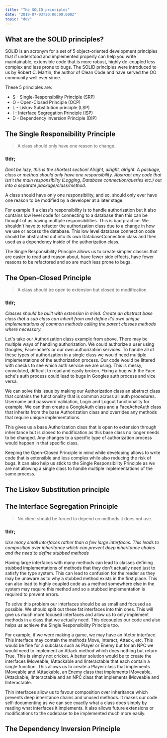 ```yaml
---
title: "The SOLID principles"
date: "2019-07-03T20:00:00.000Z"
topic: "dev"
---
```


## What are the SOLID principles?

SOLID is an acronym for a set of 5 object-oriented development principles that if understood and implemented properly can help you write maintainable, extensible code that is more robust, highly de-coupled less complex and less prone to bugs. The SOLID principles were introduced to us by Robert C. Martin, the author of Clean Code and have served the OO community well ever since.

These 5 principles are:

- S - Single-Responsibility Principle (SRP)
- O - Open-Closed Principle (OCP)
- L - Liskov Substitution principle (LSP)
- I - Interface Segregation Principle (ISP)
- D - Dependency Inversion Principle (DIP)

## The Single Responsibility Principle

> A class should only have one reason to change.

### tldr; 

*Dont be lazy, this is the shortest section! Alright, alright, alright. A package, class or method should only have one responsibility. Abstract any code that isn't the main responsiblity (Logging, Database connection/queries etc.) out into a separate package/class/method.*

A class should have only one responsibility, and so, should only ever have one reason to be modified by a developer at a later stage.

For example if a class's responsibility is to handle authorization but it also contains low level code for connecting to a database then this can be thought of as having multiple responsibilities. This is bad practice. We shouldn't have to refactor the authorization class due to a change in how we use or access the database. This low level database connection code should be abstracted out into its own DatabaseConnection class and then used as a dependency inside of the authorization class.

The Single Responsibility Principle allows us to create simpler classes that are easier to read and reason about, have fewer side effects, have fewer reasons to be refactored and so are much less prone to bugs.

## The Open-Closed Principle

> A class should be open to extension but closed to modification.

### tldr;

*Classes should be built with extension in mind. Create an abstract base class that a sub class can inherit from and define it's own unique implementations of common methods calling the parent classes methods where necessary.*

Let's take our Authorization class example from above. There may be multiple ways of handling authorization. We could authorize a user using Googles, Face-ache's or our own authorization services. To handle all of these types of authorization in a single class we would need multiple implementations of the authorization process. Our code would be littered with checks to see which auth service we are using. This is messy, convoluted, difficult to read and easily broken. Fixing a bug with the Face-ache's auth process could lead to bugs in Googles auth process and vice versa.

We can solve this issue by making our Authorization class an abstract class that contains the functionality that is common across all auth procedures. Username and password validation, Login and Logout functionality for example. We can then create a GoogleAuth class and a FaceAcheAuth class that inherits from the base Authorization class and overrides any methods that require unique implementations.

This gives us a base Authorization class that is open to extension through inheritance but is closed to modification as this base class no longer needs to be changed. Any changes to a specific type of authorization process would happen in that specific class.

Keeping the Open-Closed Principle in mind while developing allows to write code that is extensible and less complex while also reducing the risk of bugs. It can also help us stick to the Single Responsibility Principle as we are not allowing a single class to handle multiple implementations of the same process.

## The Liskov Substitution principle

## The Interface Segregation Principle

> No client should be forced to depend on methods it does not use.

### tldr;

*Use many small interfaces rather than a few large interfaces. This leads to composition over inheritance which can prevent deep inheritance chains and the need to define stubbed methods*

Having large interfaces with many methods can lead to classes defining stubbed implementations of methods that they don't actually need just to satisfy the type system. This can lead to confusion for the reader as they may be unaware as to why a stubbed method exists in the first place. This can also lead to highly coupled code as a method somewhere else in the system may require this method and so a stubbed implementation is required to prevent errors.

To solve this problem our interfaces should be as small and focused as possible. We should split out these fat interfaces into thin ones. This will give us much more focused interfaces and allow us to only implement methods in a class that we actually need. This decouples our code and also helps us achieve the Single Responsibility Principle too.

For example, if we were making a game, we may have an IActor interface. This interface may contain the methods Move, Interact, Attack, etc. This would be fine for a subclass such as Player or Enemy but for an NPC we would need to implement an Attack method which does nothing but return True. This is simply not cricket. A better solution would be to create the interfaces IMoveable, IAttackable and IInteractable that each contain a single function. This allows us to create a Player class that implements IMoveable and IAttackable, an Enemy class that implements IMoveable, IAttackable, IInteractable and an NPC class that implements IMoveable and IInteractable.

Thin interfaces allow us to favour composition over inheritance which prevents deep inheritance chains and unused methods. It makes our code self-documenting as we can see exactly what a class does simply by reading what interfaces it implements. It also allows future extensions or modifications to the codebase to be implemented much more easily.

## The Dependency Inversion Principle
